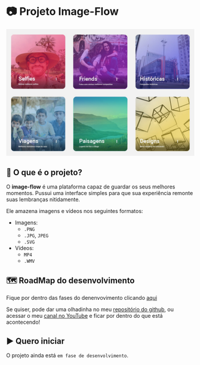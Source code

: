 # 📷 Projeto **Image-Flow**
![Página Principal do site](https://raw.githubusercontent.com/laube-developer/image-flow/main/example_images/3_Folders.jpg)

## 🤔 O que é o projeto?
O **image-flow** é uma plataforma capaz de guardar os seus melhores momentos. Pussui uma interface simples para que sua experiência remonte suas lembranças nitidamente.

Ele amazena imagens e vídeos nos seguintes formatos:
- Imagens: 
  - `.PNG`
  - `.JPG`, `JPEG`
  - `.SVG`
- Vídeos:
  - `MP4`
  - `.WMV`

## 🗺 RoadMap do desenvolvimento
Fique por dentro das fases do denenvovimento clicando [aqui](/about/DEV.md)

Se quiser, pode dar uma olhadinha no meu [repositório do github](https://github.com/laube-developer/image-flow), ou acessar o meu [canal no YouTube](https://www.youtube.com/channel/UCcAl972zOv_A19vJL2YhyMg) e ficar por dentro do que está acontecendo!

## ▶️ Quero iniciar
O projeto ainda está ``em fase de desenvolvimento``.

